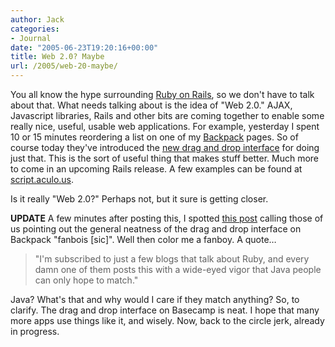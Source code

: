 ```yaml
---
author: Jack
categories:
- Journal
date: "2005-06-23T19:20:16+00:00"
title: Web 2.0? Maybe
url: /2005/web-20-maybe/
---
```


You all know the hype surrounding [Ruby on Rails][1], so we don't have to talk about that. What needs talking about is the idea of "Web 2.0." AJAX, Javascript libraries, Rails and other bits are coming together to enable some really nice, useful, usable web applications. For example, yesterday I spent 10 or 15 minutes reordering a list on one of my [Backpack][2] pages. So of course today they've introduced the [new drag and drop interface][3] for doing just that. This is the sort of useful thing that makes stuff better. Much more to come in an upcoming Rails release. A few examples can be found at [script.aculo.us][4].

Is it really "Web 2.0?" Perhaps not, but it sure is getting closer.

**UPDATE** A few minutes after posting this, I spotted [this post][5] calling those of us pointing out the general neatness of the drag and drop interface on Backpack "fanbois [sic]". Well then color me a fanboy. A quote&#8230;

> 
> 
> "I'm subscribed to just a few blogs that talk about Ruby, and every damn one of them posts this with a wide-eyed vigor that Java people can only hope to match."
> 
> 

Java? What's that and why would I care if they match anything? So, to clarify. The drag and drop interface on Basecamp is neat. I hope that many more apps use things like it, and wisely. Now, back to the circle jerk, already in progress.

 [1]: http://www.rubyonrails.org
 [2]: http://www.backpackit.com
 [3]: http://backpackit.com/weblog/archives/new_features_updates/new_drag_and_drop_reordering_for_todos_and_notes.php
 [4]: http://script.aculo.us
 [5]: http://www.onemogin.com/blog/?p=191